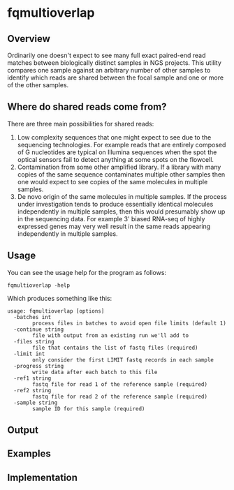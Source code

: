 # fqmultioverlap

## Overview

Ordinarily one doesn't expect to see many full exact paired-end read matches between biologically distinct samples in NGS projects. This utility compares one sample against an arbitrary number of other samples to identify which reads are shared between the focal sample and one or more of the other samples.

## Where do shared reads come from?

There are three main possibilities for shared reads:

1. Low complexity sequences that one might expect to see due to the sequencing technologies. For example reads that are entirely composed of G nucleotides are typical on Illumina sequences when the spot the optical sensors fail to detect anything at some spots on the flowcell.
2. Contamination from some other amplified library. If a library with many copies of the same sequence contaminates multiple other samples then one would expect to see copies of the same molecules in multiple samples.
3. De novo origin of the same molecules in multiple samples. If the process under investigation tends to produce essentially identical molecules independently in multiple samples, then this would presumably show up in the sequencing data. For example 3' biased RNA-seq of highly expressed genes may very well result in the same reads appearing independently in multiple samples.

## Usage

You can see the usage help for the program as follows:

    fqmultioverlap -help

Which produces something like this:

    usage: fqmultioverlap [options]
      -batches int
            process files in batches to avoid open file limits (default 1)
      -continue string
            file with output from an existing run we'll add to
      -files string
            file that contains the list of fastq files (required)
      -limit int
            only consider the first LIMIT fastq records in each sample
      -progress string
            write data after each batch to this file
      -ref1 string
            fastq file for read 1 of the reference sample (required)
      -ref2 string
            fastq file for read 2 of the reference sample (required)
      -sample string
            sample ID for this sample (required)

## Output

## Examples

## Implementation
